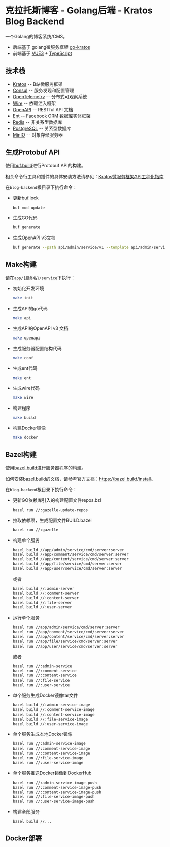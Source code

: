 # 克拉托斯博客 - Golang后端 - Kratos Blog Backend

一个Golang的博客系统/CMS。

- 后端基于 golang微服务框架 [go-kratos](https://go-kratos.dev/)
- 前端基于 [VUE3](https://vuejs.org/) + [TypeScript](https://www.typescriptlang.org/)

## 技术栈

* [Kratos](https://go-kratos.dev/) -- B站微服务框架
* [Consul](https://www.consul.io/) -- 服务发现和配置管理
* [OpenTelemetry](https://opentelemetry.io/) -- 分布式可观察系统
* [Wire](https://github.com/google/wire) -- 依赖注入框架
* [OpenAPI](https://www.openapis.org/) -- RESTful API 文档
* [Ent](https://entgo.io/) -- Facebook ORM 数据库实体框架
* [Redis](https://redis.io/) -- 非关系型数据库
* [PostgreSQL](https://www.postgresql.org/) -- 关系型数据库
* [MinIO](https://min.io/) -- 对象存储服务器

## 生成Protobuf API

使用[buf.build](https://buf.build/)进行Protobuf API的构建。

相关命令行工具和插件的具体安装方法请参见：[Kratos微服务框架API工程化指南](https://juejin.cn/post/7191095845096259641)

在`blog-backend`根目录下执行命令：

- 更新buf.lock

    ```bash
    buf mod update
    ```

- 生成GO代码

    ```bash
    buf generate
    ```

- 生成OpenAPI v3文档

    ```bash
    buf generate --path api/admin/service/v1 --template api/admin/service/v1/buf.openapi.gen.yaml
    ```

## Make构建

请在`app/{服务名}/service`下执行：

- 初始化开发环境

   ```bash
   make init
   ```

- 生成API的go代码

   ```bash
   make api
   ```

- 生成API的OpenAPI v3 文档

   ```bash
   make openapi
   ```

- 生成服务器配置结构代码

   ```bash
   make conf
   ```

- 生成ent代码

   ```bash
   make ent
   ```

- 生成wire代码

   ```bash
   make wire
   ```

- 构建程序

   ```bash
   make build
   ```

- 构建Docker镜像

   ```bash
   make docker
   ```

## Bazel构建

使用[bazel.build](https://bazel.build/)进行服务器程序的构建。

如何安装bazel.build的文档，请参考官方文档：<https://bazel.build/install>。

在`blog-backend`根目录下执行命令：

- 更新GO依赖库引入的构建配置文件repos.bzl

   ```bash
   bazel run //:gazelle-update-repos
   ```

- 拉取依赖项，生成配置文件BUILD.bazel

   ```bash
   bazel run //:gazelle
   ```

- 构建单个服务

  ```bash
  bazel build //app/admin/service/cmd/server:server
  bazel build //app/comment/service/cmd/server:server
  bazel build //app/content/service/cmd/server:server
  bazel build //app/file/service/cmd/server:server
  bazel build //app/user/service/cmd/server:server
  ```

  或者

  ```bash
  bazel build //:admin-server
  bazel build //:comment-server
  bazel build //:content-server
  bazel build //:file-server
  bazel build //:user-server
  ```

- 运行单个服务

  ```bash
  bazel run //app/admin/service/cmd/server:server
  bazel run //app/comment/service/cmd/server:server
  bazel run //app/content/service/cmd/server:server
  bazel run //app/file/service/cmd/server:server
  bazel run //app/user/service/cmd/server:server
  ```

  或者

  ```bash
  bazel run //:admin-service
  bazel run //:comment-service
  bazel run //:content-service
  bazel run //:file-service
  bazel run //:user-service
  ```

- 单个服务生成Docker镜像tar文件

  ```bash
  bazel build //:admin-service-image
  bazel build //:comment-service-image
  bazel build //:content-service-image
  bazel build //:file-service-image
  bazel build //:user-service-image
  ```

- 单个服务生成本地Docker镜像

  ```bash
  bazel run //:admin-service-image
  bazel run //:comment-service-image
  bazel run //:content-service-image
  bazel run //:file-service-image
  bazel run //:user-service-image
  ```

- 单个服务推送Docker镜像到DockerHub

  ```bash
  bazel run //:admin-service-image-push
  bazel run //:comment-service-image-push
  bazel run //:content-service-image-push
  bazel run //:file-service-image-push
  bazel run //:user-service-image-push
  ```

- 构建全部服务

  ```bash
  bazel build //...
  ```

## Docker部署
